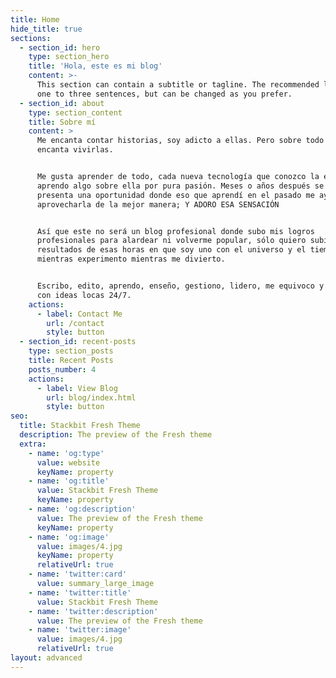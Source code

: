 ```yaml
---
title: Home
hide_title: true
sections:
  - section_id: hero
    type: section_hero
    title: 'Hola, este es mi blog'
    content: >-
      This section can contain a subtitle or tagline. The recommended length is
      one to three sentences, but can be changed as you prefer.
  - section_id: about
    type: section_content
    title: Sobre mí
    content: >
      Me encanta contar historias, soy adicto a ellas. Pero sobre todo me
      encanta vivirlas.


      Me gusta aprender de todo, cada nueva tecnología que conozco la exploro y
      aprendo algo sobre ella por pura pasión. Meses o años después se me
      presenta una oportunidad donde eso que aprendí en el pasado me ayuda a
      aprovecharla de la mejor manera; Y ADORO ESA SENSACIÓN


      Así que este no será un blog profesional donde subo mis logros
      profesionales para alardear ni volverme popular, sólo quiero subir los
      resultados de esas horas en que soy uno con el universo y el tiempo vuelva
      mientras experimento mientras me divierto.


      Escribo, edito, aprendo, enseño, gestiono, lidero, me equivoco y sorprendo
      con ideas locas 24/7.
    actions:
      - label: Contact Me
        url: /contact
        style: button
  - section_id: recent-posts
    type: section_posts
    title: Recent Posts
    posts_number: 4
    actions:
      - label: View Blog
        url: blog/index.html
        style: button
seo:
  title: Stackbit Fresh Theme
  description: The preview of the Fresh theme
  extra:
    - name: 'og:type'
      value: website
      keyName: property
    - name: 'og:title'
      value: Stackbit Fresh Theme
      keyName: property
    - name: 'og:description'
      value: The preview of the Fresh theme
      keyName: property
    - name: 'og:image'
      value: images/4.jpg
      keyName: property
      relativeUrl: true
    - name: 'twitter:card'
      value: summary_large_image
    - name: 'twitter:title'
      value: Stackbit Fresh Theme
    - name: 'twitter:description'
      value: The preview of the Fresh theme
    - name: 'twitter:image'
      value: images/4.jpg
      relativeUrl: true
layout: advanced
---
```

